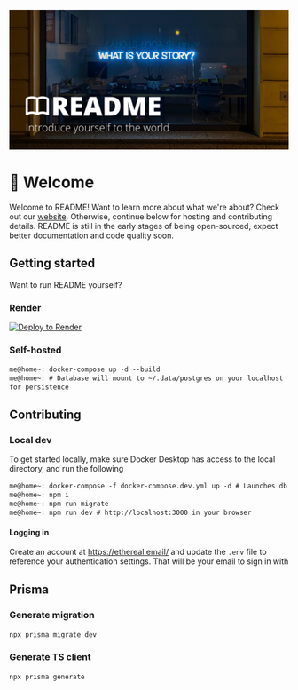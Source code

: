 ![](./public/meta-image.png)

# 👋 Welcome
Welcome to README! Want to learn more about what we're about? Check out our [website](https://readmefirst.co). Otherwise, continue below for hosting and contributing details. README is still in the early stages of being open-sourced, expect better documentation and code quality soon.

## Getting started
Want to run README yourself?

### Render
[![Deploy to Render](https://render.com/images/deploy-to-render-button.svg)](https://render.com/deploy)

### Self-hosted
```
me@home~: docker-compose up -d --build 
me@home~: # Database will mount to ~/.data/postgres on your localhost for persistence
```


## Contributing

### Local dev
To get started locally, make sure Docker Desktop has access to the local directory, and run the following
```
me@home~: docker-compose -f docker-compose.dev.yml up -d # Launches db
me@home~: npm i
me@home~: npm run migrate
me@home~: npm run dev # http://localhost:3000 in your browser
```

#### Logging in
Create an account at https://ethereal.email/ and update the `.env` file to reference your authentication settings. That will be your email to sign in with

## Prisma
### Generate migration
`npx prisma migrate dev`

### Generate TS client
`npx prisma generate`